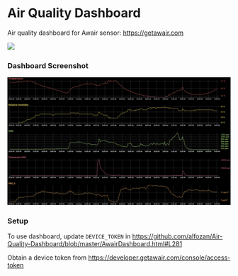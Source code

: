 # Air Quality Dashboard
Air quality dashboard for Awair sensor: https://getawair.com

![](https://cdn.shopify.com/s/files/1/1439/3986/t/6/assets/awair_360-1.jpg)

### Dashboard Screenshot
![](/dashboard-screenshot.png?raw=true "Dashboard Screenshot")

### Setup
To use dashboard, update `DEVICE_TOKEN` in https://github.com/alfozan/Air-Quality-Dashboard/blob/master/AwairDashboard.html#L281

Obtain a device token from https://developer.getawair.com/console/access-token
